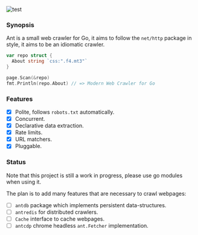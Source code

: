 ![test](https://github.com/yields/ant/workflows/test/badge.svg)

### Synopsis

  Ant is a small web crawler for Go, it aims to follow the `net/http` package
  in style, it aims to be an idiomatic crawler.

  ```go
  var repo struct {
    About string `css:".f4.mt3"`
  }

  page.Scan(&repo)
  fmt.Println(repo.About) // => Modern Web Crawler for Go
  ```

### Features

  - [x] Polite, follows `robots.txt` automatically.
  - [x] Concurrent.
  - [x] Declarative data extraction.
  - [x] Rate limits.
  - [x] URL matchers.
  - [x] Pluggable.

### Status

  Note that this project is still a work in progress, please use go modules
  when using it.

  The plan is to add many features that are necessary to crawl webpages:

  - [ ] `antdb` package which implements persistent data-structures.
  - [ ] `antredis` for distributed crawlers.
  - [ ] `Cache` interface to cache webpages.
  - [ ] `antcdp` chrome headless `ant.Fetcher` implementation.
